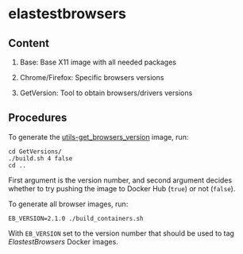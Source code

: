 # elastestbrowsers

## Content

1. Base: Base X11 image with all needed packages

2. Chrome/Firefox: Specific browsers versions

3. GetVersion: Tool to obtain browsers/drivers versions

## Procedures

To generate the [utils-get_browsers_version](https://hub.docker.com/r/elastestbrowsers/utils-get_browsers_version) image, run:

```
cd GetVersions/
./build.sh 4 false
cd ..
```

First argument is the version number, and second argument decides whether to try pushing the image to Docker Hub (`true`) or not (`false`).

To generate all browser images, run:

```
EB_VERSION=2.1.0 ./build_containers.sh
```

With `EB_VERSION` set to the version number that should be used to tag *ElastestBrowsers* Docker images.
